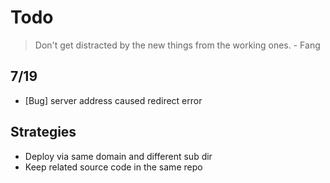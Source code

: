 # Todo

> Don't get distracted by the new things from the working ones. - Fang

## 7/19

- [Bug] server address caused redirect error

## Strategies

- Deploy via same domain and different sub dir
- Keep related source code in the same repo